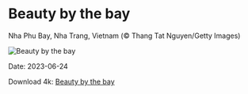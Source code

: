 # Beauty by the bay

Nha Phu Bay, Nha Trang, Vietnam (© Thang Tat Nguyen/Getty Images)

![Beauty by the bay](https://bing.com/th?id=OHR.NhaTrang_EN-US1821500559_UHD.jpg&rf=LaDigue_UHD.jpg&pid=hp&w=1024&h=576&rs=1&c=4)

Date: 2023-06-24

Download 4k: [Beauty by the bay](https://bing.com/th?id=OHR.NhaTrang_EN-US1821500559_UHD.jpg&rf=LaDigue_UHD.jpg&pid=hp&w=3840&h=2160&rs=1&c=4)

